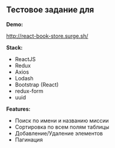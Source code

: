## Тестовое задание для 

**Demo:**

http://react-book-store.surge.sh/

**Stack:**

* ReactJS
* Redux
* Axios
* Lodash
* Bootstrap (React)
* redux-form
* uuid

**Features:**

* Поиск по имени и названию миссии
* Сортировка по всем полям таблицы
* Добавление/Удаление элементов
* Пагинация



